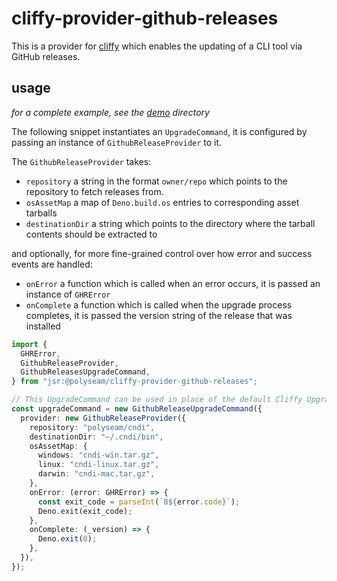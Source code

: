 # cliffy-provider-github-releases

This is a provider for [cliffy](https://cliffy.io) which enables the updating of
a CLI tool via GitHub releases.

## usage

_for a complete example, see the [demo](./demo) directory_

The following snippet instantiates an `UpgradeCommand`, it is configured by
passing an instance of `GithubReleaseProvider` to it.

The `GithubReleaseProvider` takes:

- `repository` a string in the format `owner/repo` which points to the
  repository to fetch releases from.
- `osAssetMap` a map of `Deno.build.os` entries to corresponding asset tarballs
- `destinationDir` a string which points to the directory where the tarball
  contents should be extracted to

and optionally, for more fine-grained control over how error and success events
are handled:

- `onError` a function which is called when an error occurs, it is passed an
  instance of `GHRError`
- `onComplete` a function which is called when the upgrade process completes, it
  is passed the version string of the release that was installed

```typescript
import {
  GHRError,
  GithubReleaseProvider,
  GithubReleasesUpgradeCommand,
} from "jsr:@polyseam/cliffy-provider-github-releases";

// This UpgradeCommand can be used in place of the default Cliffy UpgradeCommand
const upgradeCommand = new GithubReleaseUpgradeCommand({
  provider: new GithubReleaseProvider({
    repository: "polyseam/cndi",
    destinationDir: "~/.cndi/bin",
    osAssetMap: {
      windows: "cndi-win.tar.gz",
      linux: "cndi-linux.tar.gz",
      darwin: "cndi-mac.tar.gz",
    },
    onError: (error: GHRError) => {
      const exit_code = parseInt(`8${error.code}`);
      Deno.exit(exit_code);
    },
    onComplete: (_version) => {
      Deno.exit(0);
    },
  }),
});
```

